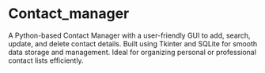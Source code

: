 # Contact_manager
A Python-based Contact Manager with a user-friendly GUI to add, search, update, and delete contact details. Built using Tkinter and SQLite for smooth data storage and management. Ideal for organizing personal or professional contact lists efficiently.

